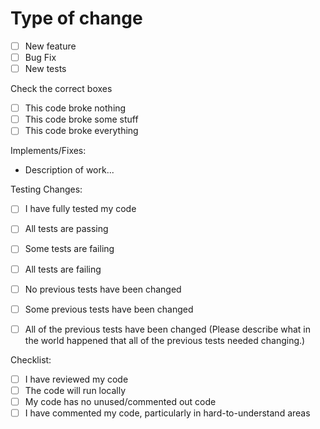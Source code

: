 # Type of change

- [ ] New feature
- [ ] Bug Fix
- [ ] New tests

Check the correct boxes

- [ ] This code broke nothing
- [ ] This code broke some stuff
- [ ] This code broke everything

Implements/Fixes:

- Description of work...

Testing Changes:

- [ ] I have fully tested my code
- [ ] All tests are passing
- [ ] Some tests are failing
- [ ] All tests are failing

- [ ] No previous tests have been changed
- [ ] Some previous tests have been changed
- [ ] All of the previous tests have been changed (Please describe what in the world happened that all of the previous tests needed changing.)

Checklist:

- [ ] I have reviewed my code
- [ ] The code will run locally
- [ ] My code has no unused/commented out code
- [ ] I have commented my code, particularly in hard-to-understand areas